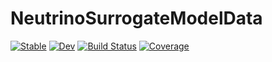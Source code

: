 # NeutrinoSurrogateModelData

[![Stable](https://img.shields.io/badge/docs-stable-blue.svg)](https://chrhck.github.io/NeutrinoSurrogateModelData.jl/stable/)
[![Dev](https://img.shields.io/badge/docs-dev-blue.svg)](https://chrhck.github.io/NeutrinoSurrogateModelData.jl/dev/)
[![Build Status](https://github.com/chrhck/NeutrinoSurrogateModelData.jl/actions/workflows/CI.yml/badge.svg?branch=main)](https://github.com/chrhck/NeutrinoSurrogateModelData.jl/actions/workflows/CI.yml?query=branch%3Amain)
[![Coverage](https://codecov.io/gh/chrhck/NeutrinoSurrogateModelData.jl/branch/main/graph/badge.svg)](https://codecov.io/gh/chrhck/NeutrinoSurrogateModelData.jl)
